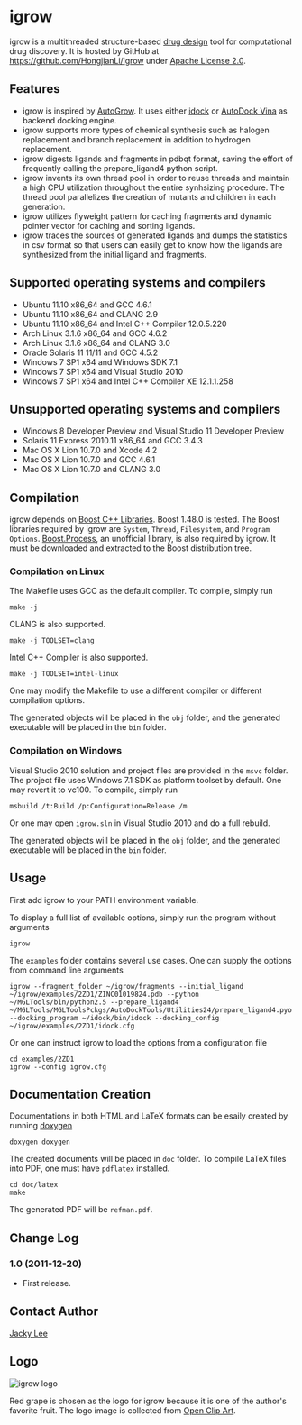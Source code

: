 igrow
=====

igrow is a multithreaded structure-based [drug design] tool for computational drug discovery. It is hosted by GitHub at https://github.com/HongjianLi/igrow under [Apache License 2.0].


Features
--------

* igrow is inspired by [AutoGrow]. It uses either [idock] or [AutoDock Vina] as backend docking engine.
* igrow supports more types of chemical synthesis such as halogen replacement and branch replacement in addition to hydrogen replacement.
* igrow digests ligands and fragments in pdbqt format, saving the effort of frequently calling the prepare_ligand4 python script.
* igrow invents its own thread pool in order to reuse threads and maintain a high CPU utilization throughout the entire synhsizing procedure. The thread pool parallelizes the creation of mutants and children in each generation.
* igrow utilizes flyweight pattern for caching fragments and dynamic pointer vector for caching and sorting ligands.
* igrow traces the sources of generated ligands and dumps the statistics in csv format so that users can easily get to know how the ligands are synthesized from the initial ligand and fragments.


Supported operating systems and compilers
-----------------------------------------

* Ubuntu 11.10 x86_64 and GCC 4.6.1
* Ubuntu 11.10 x86_64 and CLANG 2.9
* Ubuntu 11.10 x86_64 and Intel C++ Compiler 12.0.5.220
* Arch Linux 3.1.6 x86_64 and GCC 4.6.2
* Arch Linux 3.1.6 x86_64 and CLANG 3.0
* Oracle Solaris 11 11/11 and GCC 4.5.2
* Windows 7 SP1 x64 and Windows SDK 7.1
* Windows 7 SP1 x64 and Visual Studio 2010
* Windows 7 SP1 x64 and Intel C++ Compiler XE 12.1.1.258


Unsupported operating systems and compilers
-------------------------------------------

* Windows 8 Developer Preview and Visual Studio 11 Developer Preview
* Solaris 11 Express 2010.11 x86_64 and GCC 3.4.3
* Mac OS X Lion 10.7.0 and Xcode 4.2
* Mac OS X Lion 10.7.0 and GCC 4.6.1
* Mac OS X Lion 10.7.0 and CLANG 3.0


Compilation
-----------

igrow depends on [Boost C++ Libraries]. Boost 1.48.0 is tested. The Boost libraries required by igrow are `System`, `Thread`, `Filesystem`, and `Program Options`. [Boost.Process], an unofficial library, is also required by igrow. It must be downloaded and extracted to the Boost distribution tree.

### Compilation on Linux

The Makefile uses GCC as the default compiler. To compile, simply run

    make -j

CLANG is also supported.

    make -j TOOLSET=clang

Intel C++ Compiler is also supported.

    make -j TOOLSET=intel-linux

One may modify the Makefile to use a different compiler or different compilation options.

The generated objects will be placed in the `obj` folder, and the generated executable will be placed in the `bin` folder.

### Compilation on Windows

Visual Studio 2010 solution and project files are provided in the `msvc` folder. The project file uses Windows 7.1 SDK as platform toolset by default. One may revert it to vc100. To compile, simply run

    msbuild /t:Build /p:Configuration=Release /m

Or one may open `igrow.sln` in Visual Studio 2010 and do a full rebuild.

The generated objects will be placed in the `obj` folder, and the generated executable will be placed in the `bin` folder.


Usage
-----

First add igrow to your PATH environment variable.

To display a full list of available options, simply run the program without arguments

    igrow

The `examples` folder contains several use cases. One can supply the options from command line arguments

    igrow --fragment_folder ~/igrow/fragments --initial_ligand ~/igrow/examples/2ZD1/ZINC01019824.pdb --python ~/MGLTools/bin/python2.5 --prepare_ligand4 ~/MGLTools/MGLToolsPckgs/AutoDockTools/Utilities24/prepare_ligand4.pyo --docking_program ~/idock/bin/idock --docking_config ~/igrow/examples/2ZD1/idock.cfg

Or one can instruct igrow to load the options from a configuration file

    cd examples/2ZD1
    igrow --config igrow.cfg


Documentation Creation
----------------------

Documentations in both HTML and LaTeX formats can be esaily created by running [doxygen]

    doxygen doxygen

The created documents will be placed in `doc` folder. To compile LaTeX files into PDF, one must have `pdflatex` installed.

    cd doc/latex
    make

The generated PDF will be `refman.pdf`.


Change Log
----------

### 1.0 (2011-12-20)

* First release.


Contact Author
--------------

[Jacky Lee]


Logo
----

![igrow logo](https://github.com/HongjianLi/igrow/raw/master/logo.png)

Red grape is chosen as the logo for igrow because it is one of the author's favorite fruit. The logo image is collected from [Open Clip Art].


[drug design]: http://en.wikipedia.org/wiki/Drug_design
[AutoGrow]: http://autogrow.ucsd.edu
[AutoDock Vina]: http://vina.scripps.edu
[idock]: https://github.com/HongjianLi/idock
[Apache License 2.0]: http://www.apache.org/licenses/LICENSE-2.0.html
[C++11]: http://en.wikipedia.org/wiki/C++11
[Boost C++ Libraries]: http://www.boost.org
[Boost.Process]: http://www.highscore.de/boost/gsoc2010/process.zip
[doxygen]: http://www.doxygen.org
[Jacky Lee]: http://www.cse.cuhk.edu.hk/~hjli
[Open Clip Art]: http://www.openclipart.org

